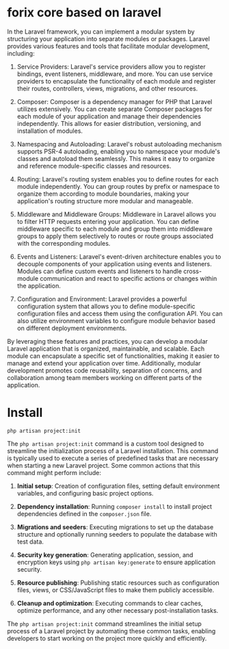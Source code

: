 # forix core based on laravel
In the Laravel framework, you can implement a modular system by structuring your application into separate modules or packages. Laravel provides various features and tools that facilitate modular development, including:

1. Service Providers: Laravel's service providers allow you to register bindings, event listeners, middleware, and more. You can use service providers to encapsulate the functionality of each module and register their routes, controllers, views, migrations, and other resources.

2. Composer: Composer is a dependency manager for PHP that Laravel utilizes extensively. You can create separate Composer packages for each module of your application and manage their dependencies independently. This allows for easier distribution, versioning, and installation of modules.

3. Namespacing and Autoloading: Laravel's robust autoloading mechanism supports PSR-4 autoloading, enabling you to namespace your module's classes and autoload them seamlessly. This makes it easy to organize and reference module-specific classes and resources.

4. Routing: Laravel's routing system enables you to define routes for each module independently. You can group routes by prefix or namespace to organize them according to module boundaries, making your application's routing structure more modular and manageable.

5. Middleware and Middleware Groups: Middleware in Laravel allows you to filter HTTP requests entering your application. You can define middleware specific to each module and group them into middleware groups to apply them selectively to routes or route groups associated with the corresponding modules.

6. Events and Listeners: Laravel's event-driven architecture enables you to decouple components of your application using events and listeners. Modules can define custom events and listeners to handle cross-module communication and react to specific actions or changes within the application.

7. Configuration and Environment: Laravel provides a powerful configuration system that allows you to define module-specific configuration files and access them using the configuration API. You can also utilize environment variables to configure module behavior based on different deployment environments.

By leveraging these features and practices, you can develop a modular Laravel application that is organized, maintainable, and scalable. Each module can encapsulate a specific set of functionalities, making it easier to manage and extend your application over time. Additionally, modular development promotes code reusability, separation of concerns, and collaboration among team members working on different parts of the application.

# Install 

 ```
php artisan project:init
 ```

The `php artisan project:init` command is a custom tool designed to streamline the initialization process of a Laravel installation. This command is typically used to execute a series of predefined tasks that are necessary when starting a new Laravel project. Some common actions that this command might perform include:

1. **Initial setup**: Creation of configuration files, setting default environment variables, and configuring basic project options.

2. **Dependency installation**: Running `composer install` to install project dependencies defined in the `composer.json` file.

3. **Migrations and seeders**: Executing migrations to set up the database structure and optionally running seeders to populate the database with test data.

4. **Security key generation**: Generating application, session, and encryption keys using `php artisan key:generate` to ensure application security.

5. **Resource publishing**: Publishing static resources such as configuration files, views, or CSS/JavaScript files to make them publicly accessible.

6. **Cleanup and optimization**: Executing commands to clear caches, optimize performance, and any other necessary post-installation tasks.

The `php artisan project:init` command streamlines the initial setup process of a Laravel project by automating these common tasks, enabling developers to start working on the project more quickly and efficiently.

